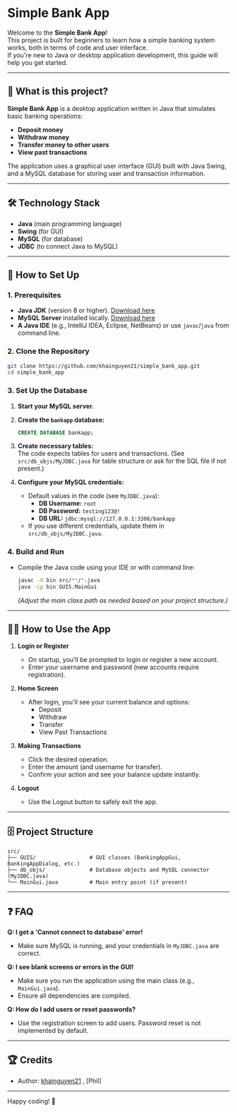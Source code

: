 # Simple Bank App

Welcome to the **Simple Bank App**!  
This project is built for beginners to learn how a simple banking system works, both in terms of code and user interface.  
If you're new to Java or desktop application development, this guide will help you get started.

---

## 📌 What is this project?

**Simple Bank App** is a desktop application written in Java that simulates basic banking operations:
- **Deposit money**
- **Withdraw money**
- **Transfer money to other users**
- **View past transactions**

The application uses a graphical user interface (GUI) built with Java Swing, and a MySQL database for storing user and transaction information.

---

## 🛠️ Technology Stack

- **Java** (main programming language)
- **Swing** (for GUI)
- **MySQL** (for database)
- **JDBC** (to connect Java to MySQL)

---

## 🚀 How to Set Up

### 1. Prerequisites

- **Java JDK** (version 8 or higher). [Download here](https://www.oracle.com/java/technologies/downloads/)
- **MySQL Server** installed locally. [Download here](https://dev.mysql.com/downloads/mysql/)
- **A Java IDE** (e.g., IntelliJ IDEA, Eclipse, NetBeans) or use `javac`/`java` from command line.

### 2. Clone the Repository

```bash
git clone https://github.com/khainguyen21/simple_bank_app.git
cd simple_bank_app
```

### 3. Set Up the Database

1. **Start your MySQL server.**
2. **Create the `bankapp` database:**

   ```sql
   CREATE DATABASE bankapp;
   ```

3. **Create necessary tables:**  
   The code expects tables for users and transactions. (See `src/db_objs/MyJDBC.java` for table structure or ask for the SQL file if not present.)

4. **Configure your MySQL credentials:**  
   - Default values in the code (see `MyJDBC.java`):
     - **DB Username:** `root`
     - **DB Password:** `testing123@!`
     - **DB URL:** `jdbc:mysql://127.0.0.1:3306/bankapp`
   - If you use different credentials, update them in `src/db_objs/MyJDBC.java`.

### 4. Build and Run

- Compile the Java code using your IDE or with command line:

  ```bash
  javac -d bin src/**/*.java
  java -cp bin GUIS.MainGui
  ```

  *(Adjust the main class path as needed based on your project structure.)*

---

## 🧑‍💻 How to Use the App

1. **Login or Register**
   - On startup, you'll be prompted to login or register a new account.
   - Enter your username and password (new accounts require registration).

2. **Home Screen**
   - After login, you'll see your current balance and options:
     - Deposit
     - Withdraw
     - Transfer
     - View Past Transactions

3. **Making Transactions**
   - Click the desired operation.
   - Enter the amount (and username for transfer).
   - Confirm your action and see your balance update instantly.

4. **Logout**
   - Use the Logout button to safely exit the app.

---

## 🗄️ Project Structure

```
src/
├── GUIS/                 # GUI classes (BankingAppGui, BankingAppDialog, etc.)
├── db_objs/              # Database objects and MySQL connector (MyJDBC.java)
└── MainGui.java          # Main entry point (if present)
```

---

## ❓ FAQ

**Q: I get a 'Cannot connect to database' error!**
- Make sure MySQL is running, and your credentials in `MyJDBC.java` are correct.

**Q: I see blank screens or errors in the GUI!**
- Make sure you run the application using the main class (e.g., `MainGui.java`).  
- Ensure all dependencies are compiled.

**Q: How do I add users or reset passwords?**
- Use the registration screen to add users. Password reset is not implemented by default.

---

## 🏆 Credits

- Author: [khainguyen21](https://github.com/khainguyen21) , [Phil]

---

Happy coding! 🚀
